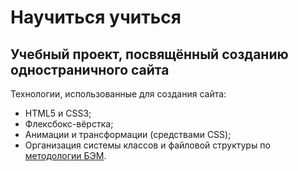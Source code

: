 # Научиться учиться

## Учебный проект, посвящённый созданию одностраничного сайта

Технологии, использованные для создания сайта:
* HTML5 и CSS3;
* Флексбокс-вёрстка;
* Анимации и трансформации (средствами CSS);
* Организация системы классов и файловой структуры по [методологии БЭМ](https://ru.bem.info/methodology/quick-start/).
